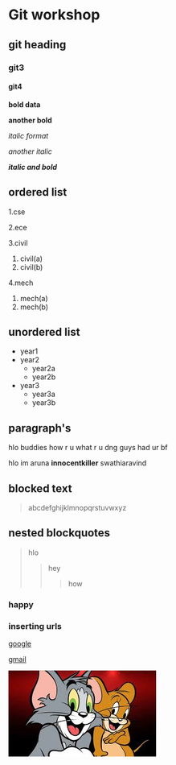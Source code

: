 # Git workshop
## git heading
### git3
#### git4

**bold data**

__another bold__

*italic format*

_another italic_

_**italic and bold**_
## ordered list
1.cse

2.ece

3.civil
 1. civil(a)
 2. civil(b)

4.mech
 1. mech(a)
 2. mech(b)

## unordered list
- year1
- year2
  * year2a
  * year2b
- year3
  * year3a
  * year3b

## paragraph's
hlo buddies how r u
what r u dng guys
had ur bf

hlo im aruna
**innocentkiller**
swathiaravind

## blocked text
> abcdefghijklmnopqrstuvwxyz

## nested blockquotes
> hlo
>> hey
>>> how
### happy

### inserting urls
[google](https://github.com/Arunaswathi/swathi/edit/main/README.md)

[gmail](https://gmail.com)

![image](https://github.com/Arunaswathi/swathi/blob/main/tom%20n%20jerry.jpg)
